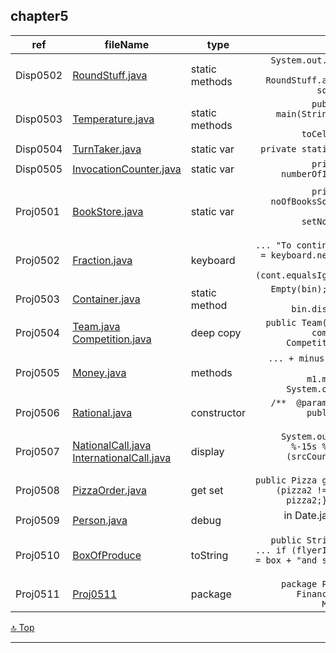 chapter5
---
[top]: topOfThePage

ref | fileName | type | shown
--- | --- | --- | ---:
Disp0502 | [ RoundStuff.java ]( chapter5/src/RoundStuff.java )      | static methods | `System.out.println("has an area of " + RoundStuff.area(radius) + " square inches.");`
Disp0503 | [ Temperature.java ]( chapter5/src/Temperature.java )    | static methods | `public static void main(String[] args) { ...  degreesC = toCelsius(degreesF);`
Disp0504 | [ TurnTaker.java ]( chapter5/src/TurnTaker )             | static var | `private static int turn = 0;`
Disp0505 | [ InvocationCounter.java ]( chapter5/src/InvocationCounter.java ) | static var | `private static int numberOfInvocations = 0;`
 | [  ](  ) |  | 
Proj0501 | [ BookStore.java ]( chapter5/src/BookStore.java )        | static var | `private static int noOfBooksSold = 0;``public static void setNoOfBooksSold(int currSold) {`
Proj0502 | [ Fraction.java ]( chapter5/src/Fraction.java )          | keyboard | `... "To continue: 'Y'?");cont = keyboard.next();toContinue = (cont.equalsIgnoreCase("Y"));`
Proj0503 | [ Container.java ]( chapter5/src/Container.java )        | static method | `Empty(bin); Transfer(tank, bin, 80); bin.displayQuantity();`
Proj0504 | [ Team.java ]( chapter5/src/Team.java ) [ Competition.java ]( chapter5/src/Competition.java )    | deep copy| `public Team(Team obj) { ... competition1 = new Competition(obj.comp...` 
Proj0505 | [ Money.java ]( chapter5/src/Finance/Money.java )        | methods | `... + minus(m1, m2));` `... + m1.minus(m2));` `m1.minusThisBy(m2); System.out.println(m1);`
Proj0506 | [ Rational.java ]( chapter5/src/MyMath/Rational.java )   | constructor | `/**  @param wholeNumber */ public Rational(int wholeNumber) {` 
Proj0507 | [ NationalCall.java ]( chapter5/src/NationalCall.java ) [ InternationalCall.java ]( chapter5/src/InternationalCall.java ) | display | `System.out.printf("%-15s %-15s %10d %10.2f %n",(srcCountryCode + " " + sourceNum),`
Proj0508 | [ PizzaOrder.java ]( chapter5/src/PizzaOrder.java )      | get set | `public Pizza getPizza2() { if (pizza2 != null) { return pizza2;} return null; }`
Proj0509 | [ Person.java ]( chapter5/src/Person.java )              | debug | in Date.java `February` was `Febuary`
Proj0510 | [ BoxOfProduce ]( chapter5/src/BoxOfProduce )            | toString | `public String toString() { ... if (flyerInclude()) { box = box + "and salsa ... return box;`
Proj0511 | [ Proj0511 ]( chapter5/src/Proj0511/main.java )          | package | `package Proj0511; import Finance.Money; import MyMath.Rational;`

[:top: Top](#top)

---
